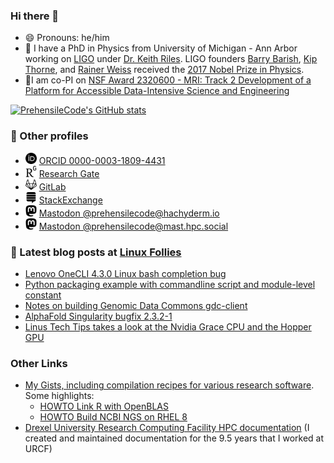 ### Hi there 👋
- 😄 Pronouns: he/him
- 🔭 I have a PhD in Physics from University of Michigan - Ann Arbor working on [LIGO](https://www.ligo.org) under [Dr. Keith Riles](https://lsa.umich.edu/physics/people/faculty/kriles.html). LIGO founders [Barry Barish](https://pma.caltech.edu/people/barry-c-barish), [Kip Thorne](https://pma.caltech.edu/people/kip-s-thorne), and [Rainer Weiss](https://physics.mit.edu/faculty/rainer-weiss/) received the [2017 Nobel Prize in Physics](https://www.ligo.caltech.edu/page/press-release-2017-nobel-prize).
- 🔬I am co-PI on [NSF Award 2320600 - MRI: Track 2 Development of a Platform for Accessible Data-Intensive Science and Engineering](https://www.nsf.gov/awardsearch/showAward?AWD_ID=2320600&HistoricalAwards=false)

[![PrehensileCode's GitHub stats](https://github-readme-stats.vercel.app/api?username=prehensilecode&show_icons=true&theme=vue)](https://github.com/anuraghazra/github-readme-stats)

### 🧮 Other profiles
- <img src="imgs/orcid.svg" alt="orcid" width="18px"/> [ORCID 0000-0003-1809-4431](https://orcid.org/0000-0003-1809-4431)
- <img src="imgs/researchgate.svg" alt="researchgate" width="18px"/> [Research Gate](https://www.researchgate.net/profile/David-Chin-6)
- <img src="imgs/gitlab.svg" alt="gitlab" width="18px"/> [GitLab](https://gitlab.com/prehensilecode)
- <img src="imgs/stackexchange.svg" alt="stackexchange" width="18px"/> [StackExchange](https://stackexchange.com/users/113983/phzx-munki?tab=accounts)
- <img src="imgs/mastodon.svg" alt="mastodon" width="18px"/> [Mastodon @prehensilecode@hachyderm.io](https://hachyderm.io/@prehensilecode)
- <img src="imgs/mastodon.svg" alt="mastodon" width="18px"/> [Mastodon @prehensilecode@mast.hpc.social](https://mast.hpc.social/@prehensilecode)

### 📕 Latest blog posts at [Linux Follies](https://linuxfollies.prehensilecode.net/)
<!-- BLOG-POST-LIST:START -->
- [Lenovo OneCLI 4.3.0 Linux bash completion bug](https://linuxfollies.prehensilecode.net/2023/11/lenovo-onecli-430-linux-bash-completion.html)
- [Python packaging example with commandline script and module-level constant](https://linuxfollies.prehensilecode.net/2023/11/python-packaging-example-with.html)
- [Notes on building Genomic Data Commons gdc-client](https://linuxfollies.prehensilecode.net/2023/09/notes-on-building-genomic-data-commons.html)
- [AlphaFold Singularity bugfix 2.3.2-1](https://linuxfollies.prehensilecode.net/2023/06/alphafold-singularity-bugfix-232-1.html)
- [Linus Tech Tips takes a look at the Nvidia Grace CPU and the Hopper GPU](https://linuxfollies.prehensilecode.net/2023/05/linus-tech-tips-takes-look-at-nvidia.html)
<!-- BLOG-POST-LIST:END -->

### Other Links
- [My Gists, including compilation recipes for various research software](https://gist.github.com/prehensilecode). Some highlights:
  - [HOWTO Link R with OpenBLAS](https://gist.github.com/prehensilecode/72d0f0581c9de2862cbb46f1b64e2d88)
  - [HOWTO Build NCBI NGS on RHEL 8](https://gist.github.com/prehensilecode/91cf502d2f5fa8ea1290b13ca0b37970)
- [Drexel University Research Computing Facility HPC documentation](https://docs.urcf.drexel.edu/) (I created and maintained documentation for the 9.5 years that I worked at URCF)

<!--
**prehensilecode/prehensilecode** is a ✨ _special_ ✨ repository because its `README.md` (this file) appears on your GitHub profile.

Here are some ideas to get you started:

- 🔭 I’m currently working on ...
- 🌱 I’m currently learning ...
- 👯 I’m looking to collaborate on ...
- 🤔 I’m looking for help with ...
- 💬 Ask me about ...
- 📫 How to reach me: ...
- 😄 Pronouns: ...
- ⚡ Fun fact: ...
-->
